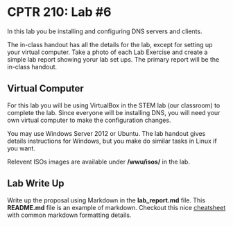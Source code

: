 # CPTR 210: Lab #6

In this lab you be installing and configuring DNS servers and clients.

The in-class handout has all the details for the lab, except for setting up your virtual computer.
Take a photo of each Lab Exercise and create a simple lab report showing yorur lab set ups.
The primary report will be the in-class handout.

## Virtual Computer

For this lab you will be using VirtualBox in the STEM lab (our classroom) to complete the lab.
Since everyone will be installing DNS, you will need your own virtual computer to make the configuration changes.

You may use Windows Server 2012 or Ubuntu.
The lab handout gives details instructions for Windows, but you make do similar tasks in Linux if you want.

Relevent ISOs images are available under __/wwu/isos/__ in the lab.

## Lab Write Up

Write up the proposal using Markdown in the __lab\_report.md__ file.
This __README.md__ file is an example of markdown.
Checkout this nice [cheatsheet](https://github.com/adam-p/markdown-here/wiki/Markdown-Cheatsheet) with common markdown formatting details.

